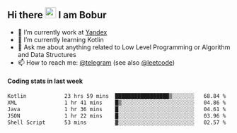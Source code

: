 ## Hi there <img src="https://media.giphy.com/media/hvRJCLFzcasrR4ia7z/giphy.gif" width="25px" height="25px"> I am Bobur

- :briefcase: I’m currently work at [Yandex](https://yandex.ru/)
- :seedling: I’m currently learning Kotlin
- :speech_balloon: Ask me about anything related to Low Level Programming or Algorithm and Data Structures
- :mailbox: How to reach me: [@telegram](https://t.me/octoant) (see also [@leetcode](https://leetcode.com/octoant/))    

#### Coding stats in last week

<!--START_SECTION:waka-->

```txt
Kotlin            23 hrs 59 mins  █████████████████▒░░░░░░░   68.84 %
XML               1 hr 41 mins    █▒░░░░░░░░░░░░░░░░░░░░░░░   04.86 %
Java              1 hr 36 mins    █░░░░░░░░░░░░░░░░░░░░░░░░   04.61 %
JSON              1 hr 22 mins    █░░░░░░░░░░░░░░░░░░░░░░░░   03.96 %
Shell Script      53 mins         ▓░░░░░░░░░░░░░░░░░░░░░░░░   02.57 %
```

<!--END_SECTION:waka-->
